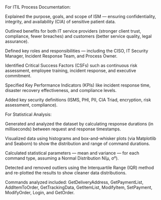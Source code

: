 For ITIL Process Documentation:

Explained the purpose, goals, and scope of ISM — ensuring confidentiality, integrity, and availability (CIA) of sensitive patient data.

Outlined benefits for both IT service providers (stronger client trust, compliance, fewer breaches) and customers (better service quality, legal assurance).

Defined key roles and responsibilities — including the CISO, IT Security Manager, Incident Response Team, and Process Owner.

Identified Critical Success Factors (CSFs) such as continuous risk assessment, employee training, incident response, and executive commitment.

Specified Key Performance Indicators (KPIs) like incident response time, disaster recovery effectiveness, and compliance levels.

Added key security definitions (ISMS, PHI, PII, CIA Triad, encryption, risk assessment, compliance).

For Statistical Analysis:

Generated and analyzed the dataset by calculating response durations (in milliseconds) between request and response timestamps.

Visualized data using histograms and box-and-whisker plots (via Matplotlib and Seaborn) to show the distribution and range of command durations.

Calculated statistical parameters — mean and variance — for each command type, assuming a Normal Distribution N(μ, σ²).

Detected and removed outliers using the Interquartile Range (IQR) method and re-plotted the results to show cleaner data distributions.

Commands analyzed included: GetDeliveryAddress, GetPaymentList, AddItemToOrder, GetTrackingData, GetItemList, ModifyItem, SetPayment, ModifyOrder, Login, and GetOrder.

